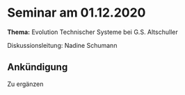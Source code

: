 # Seminar am 01.12.2020

__Thema:__ Evolution Technischer Systeme bei G.S. Altschuller

Diskussionsleitung: Nadine Schumann

## Ankündigung

Zu ergänzen